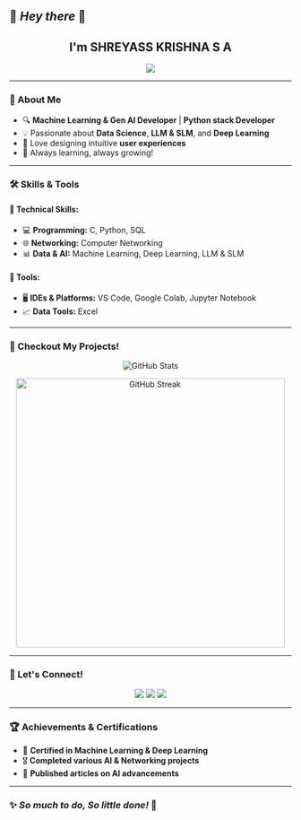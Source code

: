 ## 🌟 *Hey there* 👋

<h2 align="center">I'm SHREYASS KRISHNA S A</h2>

<p align="center">
  <img src="https://readme-typing-svg.herokuapp.com?color=F75C7E&center=true&vCenter=true&lines=Machine+Learning+%26+Gen+AI+Developer;Passionate+Problem+Solver;Open+to+Collaboration!"/>
</p>

---

### 🚀 About Me
- 🔍 **Machine Learning & Gen AI Developer** | **Python stack Developer**
- 💡 Passionate about **Data Science**, **LLM & SLM**, and **Deep Learning**
- 🎨 Love designing intuitive **user experiences**
- 📌 Always learning, always growing!

---

### 🛠️ Skills & Tools
#### **📌 Technical Skills:**  
- 💻 **Programming:** C, Python, SQL  
- 🌐 **Networking:** Computer Networking  
- 📊 **Data & AI:** Machine Learning, Deep Learning, LLM & SLM  

#### **🔧 Tools:**  
- 🖥️ **IDEs & Platforms:** VS Code, Google Colab, Jupyter Notebook  
- 📈 **Data Tools:** Excel  

---

### 📂 Checkout My Projects!  

<p align="center">
  <img alt="GitHub Stats" src="https://github-readme-stats.vercel.app/api/top-langs/?username=lokmithar&layout=compact&hide_border=true&bg_color=1b2731&text_color=ebdfe2&title_color=eb1622&langs_count=10&hide=procfile&exclude_repo=dice,blog">
</p>

<p align="center">
  <img alt="GitHub Streak" width="480px" src="https://github-readme-streak-stats.herokuapp.com?user=lokmithar&theme=tokyonight-duo&hide_border=true">
</p>

---

### 💬 Let's Connect!
<p align="center">
  <a href="https://www.linkedin.com/in/shreyass-krishna" target="_blank"><img src="https://img.shields.io/badge/LinkedIn-0A66C2?style=for-the-badge&logo=linkedin&logoColor=white"></a>
  <a href="shreyasskrishan09@gmail.com" target="_blank"><img src="https://img.shields.io/badge/Email-D14836?style=for-the-badge&logo=gmail&logoColor=white"></a>
  <a href="https://github.com/shreyasskrishna" target="_blank"><img src="https://img.shields.io/badge/GitHub-181717?style=for-the-badge&logo=github&logoColor=white"></a>
</p>

---

### 🏆 Achievements & Certifications
- 🏅 **Certified in Machine Learning & Deep Learning**
- 🎖️ **Completed various AI & Networking projects**
- 📜 **Published articles on AI advancements**

---

### ✨ *So much to do, So little done!* 🚀
